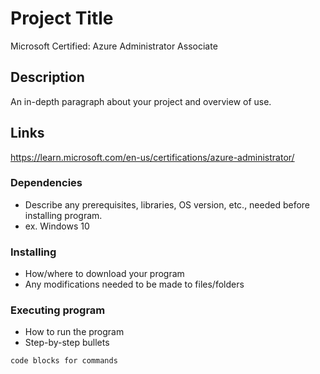 # Project Title

Microsoft Certified: Azure Administrator Associate

## Description

An in-depth paragraph about your project and overview of use.

## Links

https://learn.microsoft.com/en-us/certifications/azure-administrator/


### Dependencies

* Describe any prerequisites, libraries, OS version, etc., needed before installing program.
* ex. Windows 10

### Installing

* How/where to download your program
* Any modifications needed to be made to files/folders

### Executing program

* How to run the program
* Step-by-step bullets
```
code blocks for commands
```